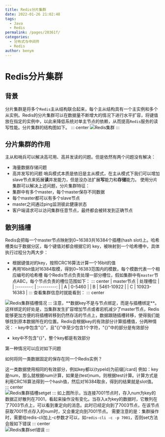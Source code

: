 ```yaml
---
title: Redis分片集群
date: 2022-01-26 21:02:48
tags: 
  - Java
  - Redis
permalink: /pages/20361f/
categories: 
  - 分布式与中间件
  - Redis
author: benym
---
```


# Redis分片集群

## 背景

分片集群是将多个`Redis`主从结构联合起来，每个主从结构具有一个主实例和多个从实例。Redis的分片集群可以在数据量不断增大的情况下进行水平扩容，将键值放在指定的实例中，以此来降低系统对单主节点的依赖，从而提高`Redis`服务的读写性能。分片集群的结构图如下。
::: center
<img src="https://img.benym.cn/redisImg/rediscluster.png/zipstyle" alt="Redis集群" style="zoom:100%;" />
:::
## 分片集群的作用
主从和哨兵可以解决高可用、高并发读的问题。但是依然有两个问题没有解决：
 - 海量数据存储问题
 - 高并发写的问题
    哨兵模式本质是依旧是主从模式，在主从模式下我们可以增加slave节点来拓展**读**并发能力，但是没办法扩展**写**能力和**存储**能力。
    使用分片集群可以解决上述问题，分片集群特征：
 - 集群中有多个master，每个master保存不同数据
 - 每个master都可以有多个slave节点
 - master之间通过ping监测彼此健康状态
 - 客户端请求可以访问集群任意节点，最终都会被转发到正确节点
## 散列插槽
Redis会把每一个master节点映射到0~16383共16384个插槽(hash slot)上。哈希槽类似于数据分区，每个键值对都会根据它的 key，被映射到一个哈希槽中，具体执行过程分为两大步：
 - 根据键值对的key，按照CRC16算法计算一个16bit的值
 - 再用16bit值对16384取模，得到0~16383范围内的模数，每个模数代表一个相应编号的哈希槽
    每个Redis节点负责处理一部分槽位，假如集群中有`master`节点ABC，每个节点负责的槽位范围如下：
::: center
| master节点 |  处理槽位   |
| :--------: | :---------: |
|     A      |   0-5460    |
|     B      | 5461-10922  |
|     C      | 10923-16383 |
:::
查看集群信息时就能看到：
::: center
<img src="https://img.benym.cn/redisImg/redisslot.png/zipstyle" alt="Redis集群插槽情况" style="zoom:100%;" />
:::
注意，**数据key不是与节点绑定，而是与插槽绑定**。这样绑定的好处是，当集群发生扩容增加节点或者宕机减少了master节点，Redis能够更加方便的将插槽转移到仍然存活的节点上，数据跟随插槽转移，使得我们能够找到原本数据所在的位置。Redis会根据key的有效部分计算插槽值，分两种情况：
 - key中包含"{}"，且"{}"中至少包含1个字符，"{}"中的部分是有效部分

 - key中不包含"{}"，整个key都是有效部分

第一种情况可以应对如下问题

如何将同一类数据固定的保存在同一个Redis实例？

这一类数据使用相同的有效部分，例如key都以{typeId}为前缀[/card]
  例如：key是num，那么就根据num计算，如果是{test}num，则根据test计算。计算方式是利用CRC16算法得到一个hash值，然后对16384取余，得到的结果就是slot值。
::: center  
<img src="https://img.benym.cn/redisImg/redislesson.png/zipstyle" alt="Redis集群插槽setget" style="zoom:100%;" />
:::
  如上图所示，当连接7001节点时，存入num为key的数据正好散列在7001，看起来操作没有变化。当存入a为key的数据时，它散列在了7003节点上，可以看到重定向的消息。此时已经定向到了7003节点，在该节点获取7001节点存入的num时，又会重定向到7001节点。
  需要注意的是：集群操作时，需要给redis-cli加上-c参数才可以，如`redis-cli -c -p 7001`，否则set方法会报如下错误
::: center  
<img src="https://img.benym.cn/redisImg/rediserrorset.png/zipstyle" alt="Redis集群set错误" style="zoom:100%;" />
:::
